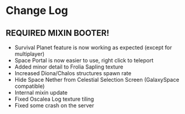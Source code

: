 # Change Log

## REQUIRED MIXIN BOOTER!

* Survival Planet feature is now working as expected (except for multiplayer)
* Space Portal is now easier to use, right click to teleport
* Added minor detail to Frolia Sapling texture
* Increased Diona/Chalos structures spawn rate
* Hide Space Nether from Celestial Selection Screen (GalaxySpace compatible)
* Internal mixin update
* Fixed Oscalea Log texture tiling
* Fixed some crash on the server